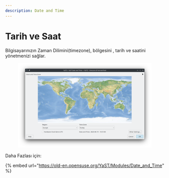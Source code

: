 ```yaml
---
description: Date and Time
---
```


# Tarih ve Saat

Bilgisayarınızın Zaman Dilimini(timezone), bölgesini , tarih ve saatini yönetmenizi sağlar.

<figure><img src="../../../../.gitbook/assets/image (193).png" alt=""><figcaption></figcaption></figure>

Daha Fazlası için:

{% embed url="https://old-en.opensuse.org/YaST/Modules/Date_and_Time" %}

